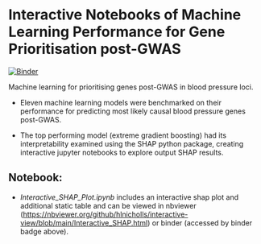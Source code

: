 # Interactive Notebooks of Machine Learning Performance for Gene Prioritisation post-GWAS 
[![Binder](https://mybinder.org/badge_logo.svg)](https://mybinder.org/v2/gh/hlnicholls/interactive-view/HEAD)

Machine learning for prioritising genes post-GWAS in blood pressure loci.

- Eleven machine learning models were benchmarked on their performance for predicting most likely causal blood pressure genes post-GWAS.

- The top performing model (extreme gradient boosting) had its interpretability examined using the SHAP python package, creating interactive jupyter notebooks to explore output SHAP results.

## Notebook:

- *Interactive_SHAP_Plot.ipynb* includes an interactive shap plot and additional static table and can be viewed in nbviewer (https://nbviewer.org/github/hlnicholls/interactive-view/blob/main/Interactive_SHAP.html) or binder (accessed by binder badge above).
